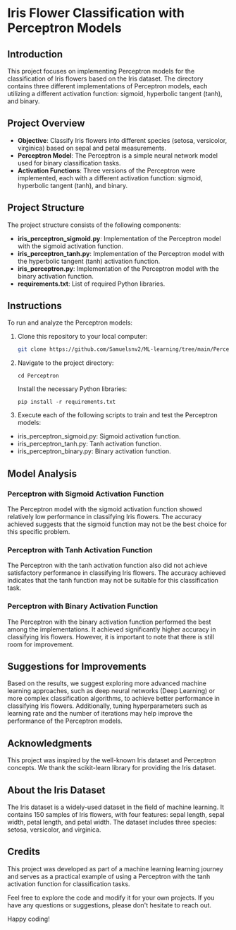 # Iris Flower Classification with Perceptron Models

## Introduction

This project focuses on implementing Perceptron models for the classification of Iris flowers based on the Iris dataset. The directory contains three different implementations of Perceptron models, each utilizing a different activation function: sigmoid, hyperbolic tangent (tanh), and binary.

## Project Overview

- **Objective**: Classify Iris flowers into different species (setosa, versicolor, virginica) based on sepal and petal measurements.
- **Perceptron Model**: The Perceptron is a simple neural network model used for binary classification tasks.
- **Activation Functions**: Three versions of the Perceptron were implemented, each with a different activation function: sigmoid, hyperbolic tangent (tanh), and binary.

## Project Structure

The project structure consists of the following components:

- **iris_perceptron_sigmoid.py**: Implementation of the Perceptron model with the sigmoid activation function.
- **iris_perceptron_tanh.py**: Implementation of the Perceptron model with the hyperbolic tangent (tanh) activation function.
- **iris_perceptron.py**: Implementation of the Perceptron model with the binary activation function.
- **requirements.txt**: List of required Python libraries.

## Instructions

To run and analyze the Perceptron models:

1. Clone this repository to your local computer:

   ```bash
   git clone https://github.com/Samuelsnv2/ML-learning/tree/main/Perceptron
   ```

2. Navigate to the project directory:

    ```
    cd Perceptron
    ```
    
    Install the necessary Python libraries:
    ```
    pip install -r requirements.txt
    ```

3. Execute each of the following scripts to train and test the Perceptron models:

- iris_perceptron_sigmoid.py: Sigmoid activation function.
- iris_perceptron_tanh.py: Tanh activation function.
- iris_perceptron_binary.py: Binary activation function.

## Model Analysis

### Perceptron with Sigmoid Activation Function
The Perceptron model with the sigmoid activation function showed relatively low performance in classifying Iris flowers. The accuracy achieved suggests that the sigmoid function may not be the best choice for this specific problem.

### Perceptron with Tanh Activation Function
The Perceptron with the tanh activation function also did not achieve satisfactory performance in classifying Iris flowers. The accuracy achieved indicates that the tanh function may not be suitable for this classification task.

### Perceptron with Binary Activation Function
The Perceptron with the binary activation function performed the best among the implementations. It achieved significantly higher accuracy in classifying Iris flowers. However, it is important to note that there is still room for improvement.

## Suggestions for Improvements
Based on the results, we suggest exploring more advanced machine learning approaches, such as deep neural networks (Deep Learning) or more complex classification algorithms, to achieve better performance in classifying Iris flowers. Additionally, tuning hyperparameters such as learning rate and the number of iterations may help improve the performance of the Perceptron models.

## Acknowledgments
This project was inspired by the well-known Iris dataset and Perceptron concepts. We thank the scikit-learn library for providing the Iris dataset.

## About the Iris Dataset
The Iris dataset is a widely-used dataset in the field of machine learning. It contains 150 samples of Iris flowers, with four features: sepal length, sepal width, petal length, and petal width. The dataset includes three species: setosa, versicolor, and virginica.

## Credits

This project was developed as part of a machine learning learning journey and serves as a practical example of using a Perceptron with the tanh activation function for classification tasks.

Feel free to explore the code and modify it for your own projects. If you have any questions or suggestions, please don't hesitate to reach out.

Happy coding!
